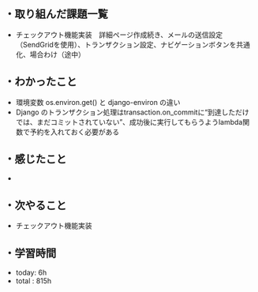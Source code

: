## ・取り組んだ課題一覧
- チェックアウト機能実装　詳細ページ作成続き、メールの送信設定（SendGridを使用）、トランザクション設定、ナビゲーションボタンを共通化、場合わけ（途中）

## ・わかったこと
- 環境変数 os.environ.get() と django-environ の違い
- Django のトランザクション処理はtransaction.on_commitに“到達しただけでは、まだコミットされていない”、成功後に実行してもらうようlambda関数で予約を入れておく必要がある

## ・感じたこと
- 

## ・次やること
- チェックアウト機能実装
　
## ・学習時間
- today: 6h
- total  : 815h



